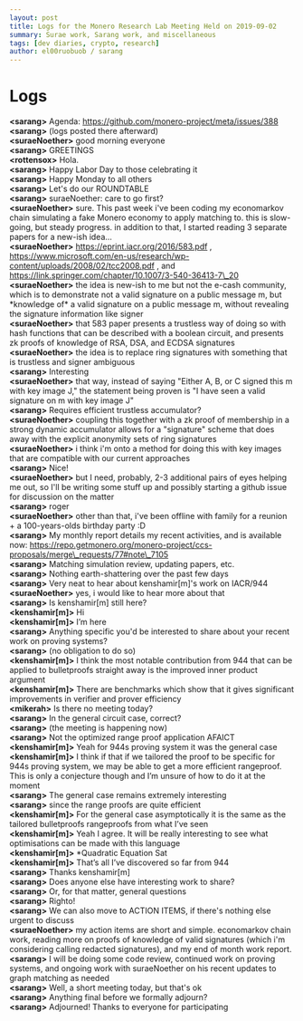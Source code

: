 ```yaml
---
layout: post
title: Logs for the Monero Research Lab Meeting Held on 2019-09-02
summary: Surae work, Sarang work, and miscellaneous
tags: [dev diaries, crypto, research]
author: el00ruobuob / sarang
---
```


# Logs  

**\<sarang>** Agenda: https://github.com/monero-project/meta/issues/388  
**\<sarang>** (logs posted there afterward)  
**\<suraeNoether>** good morning everyone  
**\<sarang>** GREETINGS  
**\<rottensox>** Hola.  
**\<sarang>** Happy Labor Day to those celebrating it  
**\<sarang>** Happy Monday to all others  
**\<sarang>** Let's do our ROUNDTABLE  
**\<sarang>** suraeNoether: care to go first?  
**\<suraeNoether>** sure. This past week i've been coding my economarkov chain simulating a fake Monero economy to apply matching to. this is slow-going, but steady progress. in addition to that, I started reading 3 separate papers for a new-ish idea...  
**\<suraeNoether>** https://eprint.iacr.org/2016/583.pdf , https://www.microsoft.com/en-us/research/wp-content/uploads/2008/02/tcc2008.pdf , and https://link.springer.com/chapter/10.1007/3-540-36413-7\_20  
**\<suraeNoether>** the idea is new-ish to me but not the e-cash community, which is to demonstrate not a valid signature on a public message m, but \*knowledge of\* a valid signature on a public message m, without revealing the signature information like signer  
**\<suraeNoether>** that 583 paper presents a trustless way of doing so with hash functions that can be described with a boolean circuit, and presents zk proofs of knowledge of RSA, DSA, and ECDSA signatures  
**\<suraeNoether>** the idea is to replace ring signatures with something that is trustless and signer ambiguous  
**\<sarang>** Interesting  
**\<suraeNoether>** that way, instead of saying "Either A, B, or C signed this m with key image J," the statement being proven is "I have seen a valid signature on m with key image J"  
**\<sarang>** Requires efficient trustless accumulator?  
**\<suraeNoether>** coupling this together with a zk proof of membership in a strong dynamic accumulator allows for a "signature" scheme that does away with the explicit anonymity sets of ring signatures  
**\<suraeNoether>** i think i'm onto a method for doing this with key images that are compatible with our current approaches  
**\<sarang>** Nice!  
**\<suraeNoether>** but I need, probably, 2-3 additional pairs of eyes helping me out, so I'll be writing some stuff up and possibly starting a github issue for discussion on the matter  
**\<sarang>** roger  
**\<suraeNoether>** other than that, i've been offline with family for a reunion + a 100-years-olds birthday party :D  
**\<sarang>** My monthly report details my recent activities, and is available now: https://repo.getmonero.org/monero-project/ccs-proposals/merge\_requests/77#note\_7105  
**\<sarang>** Matching simulation review, updating papers, etc.  
**\<sarang>** Nothing earth-shattering over the past few days  
**\<sarang>** Very neat to hear about kenshamir[m]'s work on IACR/944  
**\<suraeNoether>** yes, i would like to hear more about that  
**\<sarang>** Is kenshamir[m] still here?  
**\<kenshamir[m]>** Hi  
**\<kenshamir[m]>** I’m here  
**\<sarang>** Anything specific you'd be interested to share about your recent work on proving systems?  
**\<sarang>** (no obligation to do so)  
**\<kenshamir[m]>** I think the most notable contribution from 944 that can be applied to bulletproofs straight away is the improved inner product argument  
**\<kenshamir[m]>** There are benchmarks which show that it gives significant improvements in verifier and prover efficiency  
**\<mikerah>** Is there no meeting today?  
**\<sarang>** In the general circuit case, correct?  
**\<sarang>** (the meeting is happening now)  
**\<sarang>** Not the optimized range proof application AFAICT  
**\<kenshamir[m]>** Yeah for 944s proving system it was the general case  
**\<kenshamir[m]>** I think if that if we tailored the proof to be specific for 944s proving system, we may be able to get a more efficient rangeproof. This is only a conjecture though and I’m unsure of how to do it at the moment  
**\<sarang>** The general case remains extremely interesting  
**\<sarang>** since the range proofs are quite efficient  
**\<kenshamir[m]>** For the general case asymptotically it is the same as the tailored bulletproofs rangeproofs from what I’ve seen  
**\<kenshamir[m]>** Yeah I agree. It will be really interesting to see what optimisations can be made with this language  
**\<kenshamir[m]>** \*Quadratic Equation Sat  
**\<kenshamir[m]>** That’s all I’ve discovered so far from 944  
**\<sarang>** Thanks kenshamir[m]   
**\<sarang>** Does anyone else have interesting work to share?  
**\<sarang>** Or, for that matter, general questions  
**\<sarang>** Righto!  
**\<sarang>** We can also move to ACTION ITEMS, if there's nothing else urgent to discuss  
**\<suraeNoether>** my action items are short and simple. economarkov chain work, reading more on proofs of knowledge of valid signatures (which i'm considering calling redacted signatures), and my end of month work report.  
**\<sarang>** I will be doing some code review, continued work on proving systems, and ongoing work with suraeNoether on his recent updates to graph matching as needed  
**\<sarang>** Well, a short meeting today, but that's ok  
**\<sarang>** Anything final before we formally adjourn?  
**\<sarang>** Adjourned! Thanks to everyone for participating  
